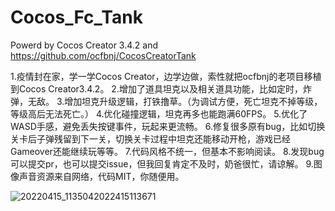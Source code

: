 # Cocos_Fc_Tank
Powerd by Cocos Creator 3.4.2 and https://github.com/ocfbnj/CocosCreatorTank

1.疫情封在家，学一学Cocos Creator，边学边做，索性就把ocfbnj的老项目移植到Cocos Creator3.4.2。
2.增加了道具坦克以及相关道具功能，比如定时，炸弹，无敌。
3.增加坦克升级逻辑，打铁撸草。（为调试方便，死亡坦克不掉等级，等级高后无法死亡。）
4.优化碰撞逻辑，坦克再多也能跑满60FPS。
5.优化了WASD手感，避免丢失按键事件，玩起来更流畅。
6.修复很多原有bug，比如切换关卡后子弹残留到下一关，切换关卡过程中坦克还能移动开枪，游戏已经Gameover还能继续玩等等。
7.代码风格不统一，但基本不影响阅读。
8.发现bug可以提交pr，也可以提交issue，但我回复肯定不及时，奶爸很忙，请谅解。
9.图像声音资源来自网络，代码MIT，你随便用。

![20220415_1135042022415113671](https://user-images.githubusercontent.com/4351322/163514363-4bdca076-a36f-42a5-ae8f-04f9970af135.gif)


